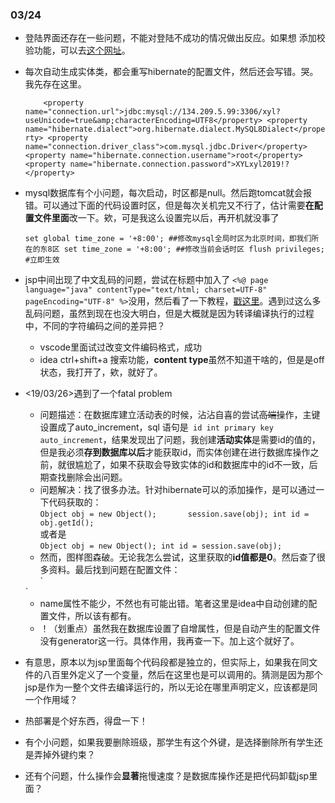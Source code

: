 ### 03/24

* 登陆界面还存在一些问题，不能对登陆不成功的情况做出反应。如果想
添加校验功能，可以去[这个网址][2]。


* 每次自动生成实体类，都会重写hibernate的配置文件，然后还会写错。哭。我先存在这里。

    `    
    <property name="connection.url">jdbc:mysql://134.209.5.99:3306/xyl?useUnicode=true&amp;characterEncoding=UTF8</property>
    <property name="hibernate.dialect">org.hibernate.dialect.MySQL8Dialect</property>
    <property name="connection.driver_class">com.mysql.jdbc.Driver</property>
    <property name="hibernate.connection.username">root</property>
    <property name="hibernate.connection.password">XYLxyl2019!?</property>
    `

* mysql数据库有个小问题，每次启动，时区都是null。然后跑tomcat就会报错。可以通过下面的代码设置时区，但是每次关机完又不行了，估计需要**在配置文件里面**改一下。欸，可是我这么设置完以后，再开机就没事了
  
  `
  set global time_zone = '+8:00'; ##修改mysql全局时区为北京时间，即我们所在的东8区
  set time_zone = '+8:00'; ##修改当前会话时区
  flush privileges; #立即生效
  `

* jsp中间出现了中文乱码的问题，尝试在标题中加入了 `<%@ page language="java" contentType="text/html; charset=UTF-8" pageEncoding="UTF-8" %>`没用，然后看了一下教程，[戳这里][1]。遇到过这么多乱码问题，虽然到现在也没大明白，但是大概就是因为转译编译执行的过程中，不同的字符编码之间的差异把？
  * vscode里面试过改变文件编码格式，成功
  * idea ctrl+shift+a 搜索功能，**content type**虽然不知道干啥的，但是是off状态，我打开了，欸，就好了。

* <19/03/26>遇到了一个fatal problem
  * 问题描述：在数据库建立活动表的时候，沾沾自喜的尝试~~高端~~操作，主键设置成了auto_increment，sql 语句是` id int primary key auto_increment`，结果发现出了问题，我创建**活动实体**是需要id的值的，但是我必须**存到数据库以后**才能获取id，而实体创建在进行数据库操作之前，就很尴尬了，如果不获取会导致实体的id和数据库中的id不一致，后期查找删除会出问题。
  * 问题解决：找了很多办法。针对hibernate可以的添加操作，是可以通过一下代码获取的：         
  `
  Object obj = new Object();      
  session.save(obj);
  int id = obj.getId(); 
  `         
  或者是        
  `
  Object obj = new Object();
  int id = session.save(obj);
  `
  * 然而，图样图森破。无论我怎么尝试，这里获取的**id值都是0**。然后查了很多资料。最后找到问题在配置文件：   
  `
  <id name="aid" column="aid">
            <generator class="identity"/>
        </id>
        `
    
    * name属性不能少，不然也有可能出错。笔者这里是idea中自动创建的配置文件，所以该有都有。
    * ！（划重点）虽然我在数据库设置了自增属性，但是自动产生的配置文件没有generator这一行。具体作用，我再查一下。加上这个就好了。

* 有意思，原本以为jsp里面每个代码段都是独立的，但实际上，如果我在同文件的八百里外定义了一个变量，然后在这里也是可以调用的。猜测是因为那个jsp是作为一整个文件去编译运行的，所以无论在哪里声明定义，应该都是同一个作用域？

* 热部署是个好东西，得盘一下！

* 有个小问题，如果我要删除班级，那学生有这个外键，是选择删除所有学生还是弄掉外键约束？

* 还有个问题，什么操作会**显著**拖慢速度？是数据库操作还是把代码卸载jsp里面？





[1]: https://baijiahao.baidu.com/s?id=1612248889715571983&wfr=spider&for=pc

[2]: https://www.tutorialspoint.com/springmvc/springmvc_hibernate_validator.htm